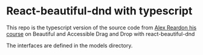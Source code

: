 # React-beautiful-dnd with typescript

This repo is the typescript version of the source code from [Alex Reardon his course](https://egghead.io/courses/beautiful-and-accessible-drag-and-drop-with-react-beautiful-dnd) on Beautiful and Accessible Drag and Drop with react-beautiful-dnd 

The interfaces are defined in the models directory.